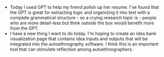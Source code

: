 - Today I used GPT to help my friend polish up her resume. I've found that the GPT is great for extracting logic and organizing it into text with a complete grammatical structure - so a crying research topic is - people who are more detail-less but think outside the box would benefit more from the GPT.
- I have a new thing I want to do today. I'm hoping to create an idea bank visualization page that contains idea inputs and outputs that will be integrated into the autoethnography software. I think this is an important tool that can stimulate reflection among autoethnographers.